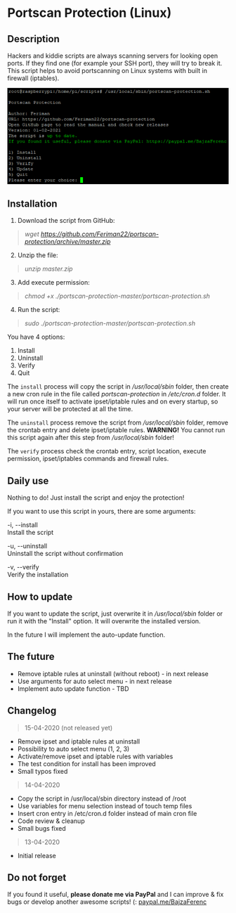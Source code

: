 # Portscan Protection (Linux)

## Description
Hackers and kiddie scripts are always scanning servers for looking open ports. If they find one (for example your SSH port), they will try to break it. This script helps to avoid portscanning on Linux systems with built in firewall (iptables).

![Screenshot](https://raw.githubusercontent.com/Feriman22/portscan-protection/master/portscan-protection-screenshot.png)

## Installation

1. Download the script from GitHub:
>*wget https://github.com/Feriman22/portscan-protection/archive/master.zip*
2. Unzip the file:
>*unzip master.zip*
3. Add execute permission:
>*chmod +x ./portscan-protection-master/portscan-protection.sh*
4. Run the script:
>*sudo ./portscan-protection-master/portscan-protection.sh*

You have 4 options:
1. Install
2. Uninstall
3. Verify
4. Quit

The `install` process will copy the script in */usr/local/sbin* folder, then create a new cron rule in the file called *portscan-protection* in */etc/cron.d* folder. It will run once itself to activate ipset/iptable rules and on every startup, so your server will be protected at all the time.

The `uninstall` process remove the script from */usr/local/sbin* folder, remove the crontab entry and delete ipset/iptable rules.
**WARNING!** You cannot run this script again after this step from */usr/local/sbin* folder!

The `verify` process check the crontab entry, script location, execute permission, ipset/iptables commands and firewall rules.

## Daily use

Nothing to do! Just install the script and enjoy the protection!

If you want to use this script in yours, there are some arguments:

-i, --install\
  Install the script

-u, --uninstall\
  Uninstall the script without confirmation
  
-v, --verify\
  Verify the installation

## How to update

If you want to update the script, just overwrite it in */usr/local/sbin* folder or run it with the "Install" option. It will overwrite the installed version.

In the future I will implement the auto-update function.

## The future

- Remove iptable rules at uninstall (without reboot) - in next release
- Use arguments for auto select menu - in next release
- Implement auto update function - TBD

## Changelog

>15-04-2020 (not released yet)
- Remove ipset and iptable rules at uninstall
- Possibility to auto select menu (1, 2, 3)
- Activate/remove ipset and iptable rules with variables
- The test condition for install has been improved
- Small typos fixed

>14-04-2020
- Copy the script in /usr/local/sbin directory instead of /root
- Use variables for menu selection instead of touch temp files
- Insert cron entry in /etc/cron.d folder instead of main cron file
- Code review & cleanup
- Small bugs fixed

>13-04-2020
- Initial release

## Do not forget

If you found it useful, **please donate me via PayPal** and I can improve & fix bugs or develop another awesome scripts! (:
[paypal.me/BajzaFerenc](https://www.paypal.me/BajzaFerenc)
